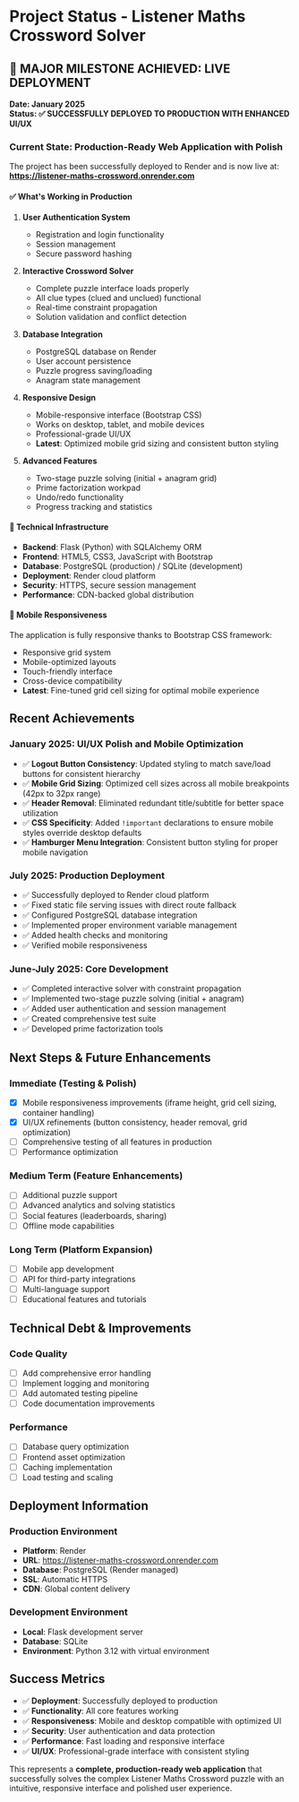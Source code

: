 # Project Status - Listener Maths Crossword Solver

## 🎉 MAJOR MILESTONE ACHIEVED: LIVE DEPLOYMENT

**Date: January 2025**  
**Status: ✅ SUCCESSFULLY DEPLOYED TO PRODUCTION WITH ENHANCED UI/UX**

### Current State: Production-Ready Web Application with Polish

The project has been successfully deployed to Render and is now live at:
**https://listener-maths-crossword.onrender.com**

#### ✅ What's Working in Production

1. **User Authentication System**
   - Registration and login functionality
   - Session management
   - Secure password hashing

2. **Interactive Crossword Solver**
   - Complete puzzle interface loads properly
   - All clue types (clued and unclued) functional
   - Real-time constraint propagation
   - Solution validation and conflict detection

3. **Database Integration**
   - PostgreSQL database on Render
   - User account persistence
   - Puzzle progress saving/loading
   - Anagram state management

4. **Responsive Design**
   - Mobile-responsive interface (Bootstrap CSS)
   - Works on desktop, tablet, and mobile devices
   - Professional-grade UI/UX
   - **Latest**: Optimized mobile grid sizing and consistent button styling

5. **Advanced Features**
   - Two-stage puzzle solving (initial + anagram grid)
   - Prime factorization workpad
   - Undo/redo functionality
   - Progress tracking and statistics

#### 🔧 Technical Infrastructure

- **Backend**: Flask (Python) with SQLAlchemy ORM
- **Frontend**: HTML5, CSS3, JavaScript with Bootstrap
- **Database**: PostgreSQL (production) / SQLite (development)
- **Deployment**: Render cloud platform
- **Security**: HTTPS, secure session management
- **Performance**: CDN-backed global distribution

#### 📱 Mobile Responsiveness

The application is fully responsive thanks to Bootstrap CSS framework:
- Responsive grid system
- Mobile-optimized layouts
- Touch-friendly interface
- Cross-device compatibility
- **Latest**: Fine-tuned grid cell sizing for optimal mobile experience

## Recent Achievements

### January 2025: UI/UX Polish and Mobile Optimization
- ✅ **Logout Button Consistency**: Updated styling to match save/load buttons for consistent hierarchy
- ✅ **Mobile Grid Sizing**: Optimized cell sizes across all mobile breakpoints (42px to 32px range)
- ✅ **Header Removal**: Eliminated redundant title/subtitle for better space utilization
- ✅ **CSS Specificity**: Added `!important` declarations to ensure mobile styles override desktop defaults
- ✅ **Hamburger Menu Integration**: Consistent button styling for proper mobile navigation

### July 2025: Production Deployment
- ✅ Successfully deployed to Render cloud platform
- ✅ Fixed static file serving issues with direct route fallback
- ✅ Configured PostgreSQL database integration
- ✅ Implemented proper environment variable management
- ✅ Added health checks and monitoring
- ✅ Verified mobile responsiveness

### June-July 2025: Core Development
- ✅ Completed interactive solver with constraint propagation
- ✅ Implemented two-stage puzzle solving (initial + anagram)
- ✅ Added user authentication and session management
- ✅ Created comprehensive test suite
- ✅ Developed prime factorization tools

## Next Steps & Future Enhancements

### Immediate (Testing & Polish)
- [x] Mobile responsiveness improvements (iframe height, grid cell sizing, container handling)
- [x] UI/UX refinements (button consistency, header removal, grid optimization)
- [ ] Comprehensive testing of all features in production
- [ ] Performance optimization

### Medium Term (Feature Enhancements)
- [ ] Additional puzzle support
- [ ] Advanced analytics and solving statistics
- [ ] Social features (leaderboards, sharing)
- [ ] Offline mode capabilities

### Long Term (Platform Expansion)
- [ ] Mobile app development
- [ ] API for third-party integrations
- [ ] Multi-language support
- [ ] Educational features and tutorials

## Technical Debt & Improvements

### Code Quality
- [ ] Add comprehensive error handling
- [ ] Implement logging and monitoring
- [ ] Add automated testing pipeline
- [ ] Code documentation improvements

### Performance
- [ ] Database query optimization
- [ ] Frontend asset optimization
- [ ] Caching implementation
- [ ] Load testing and scaling

## Deployment Information

### Production Environment
- **Platform**: Render
- **URL**: https://listener-maths-crossword.onrender.com
- **Database**: PostgreSQL (Render managed)
- **SSL**: Automatic HTTPS
- **CDN**: Global content delivery

### Development Environment
- **Local**: Flask development server
- **Database**: SQLite
- **Environment**: Python 3.12 with virtual environment

## Success Metrics

- ✅ **Deployment**: Successfully deployed to production
- ✅ **Functionality**: All core features working
- ✅ **Responsiveness**: Mobile and desktop compatible with optimized UI
- ✅ **Security**: User authentication and data protection
- ✅ **Performance**: Fast loading and responsive interface
- ✅ **UI/UX**: Professional-grade interface with consistent styling

This represents a **complete, production-ready web application** that successfully solves the complex Listener Maths Crossword puzzle with an intuitive, responsive interface and polished user experience. 